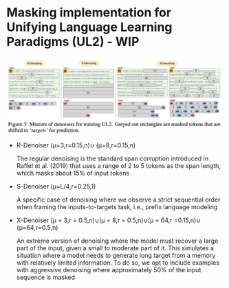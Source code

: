 # Masking implementation for Unifying Language Learning Paradigms (UL2) - WIP

<p align="center">
  <img src="./ul2.png" width="600">
</p>

- R-Denoiser (μ=3,r=0.15,n)∪ (μ=8,r=0.15,n)

    The regular denoising is the standard span corruption introduced in Raffel et al. (2019) that uses a range of 2 to 5 tokens as the span length, which masks about 15% of input tokens

- S-Denoiser (μ=L/4,r=0.25,1)

    A specific case of denoising where we observe a strict sequential order when framing the inputs-to-targets task, i.e., prefix language modeling

- X-Denoiser (μ = 3,r = 0.5,n)∪(μ = 8,r = 0.5,n)∪(μ = 64,r =0.15,n)∪ (μ=64,r=0.5,n)

    An extreme version of denoising where the model must recover a large part of the input, given a small to moderate part of it. This simulates a situation where a model needs to generate long target from a memory with relatively limited information. To do so, we opt to include examples with aggressive denoising where approximately 50% of the input sequence is masked
